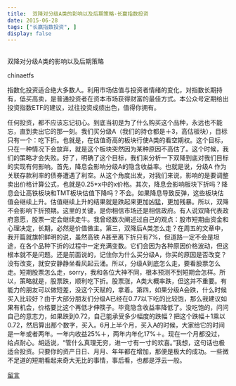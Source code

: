 ```yaml
---
title:  双降对分级A类的影响以及后期策略-长赢指数投资
date: 2015-06-28
tags: ["长赢指数投资", ]
display: false
---
```



## 



双降对分级A类的影响以及后期策略




chinaetfs




指数化投资适合绝大多数人。利用市场估值与投资者情绪的变化，对指数长期持有，低买高卖，是普通投资者在资本市场获得财富的最佳方式。本公众号定期给出投资指数ETF的建议，过往投资成绩出色，值得你拥有。


任何投资，都不应该忘记初心。到底当初是为了什么购买这个品种，永远也不能忘，直到卖出它的那一刻。我们买分级A（我们的持仓都是＋3，高估板块），目标只有一个：吃下折。也就是，在估值奇高的板块行使A类的看空期权。这个目标，只在一种情况下会放弃，就是这个板块突然因为某种原因不高估了。这个时候，我们的策略才会失败。好了，明确了这个目标，我们来分析一下双降到底对我们目标的实现有何影响。首先，降息会影响分级A的隐含收益率。也就是说，分级A 作为关联存款利率的债券遭遇了利空。从这个角度出发，对我们来说，影响的是要调整卖出价格计算公式，也就是0.25*x中的x价格。其次，降息会影响板块下折吗？降息会让高铁板块和TMT板块估值下降吗？不会。如果降息导致反弹，这些板块估值会继续上升。估值继续上升的结果就是跌起来更加凶猛，更加残暴。所以，双降不会影响下折预期。这里的关键，是你相信市场还是相信政府。有人说双降代表政府意愿，股票一定会继续走牛。我曾经数次阐述过自己的观点：股市短期由资金和心理决定，长期，必然是价值做主。第三，双降后A类怎么走？在周五的文章中，我开篇就旗帜鲜明的说，虽然高铁 A甚至离下折只有7%，但道路一定不会是坦途，在各个品种下折的过程中一定充满变数。它们会因为各种原因价格波动，但这根本就不是问题。还是前面说的，记住你为什么买分级A，你买的原因是否改变？没有改变，就安安静静坐看风起云涌。所以，分级A到底怎么走，要看股票怎么走。短期股票怎么走，sorry，我和各位大神不同，根本预测不到短期会怎样。所以，策略就是，股票跌，顺利吃下折。股票涨，A类大概率跌，但这并不重要。有能力的朋友可以做短差，没这个天赋的，拿着。第四，如果分级A会跌，什么时候买入比较好？由于大部分朋友们分级A已经在0.77以下吃的比较饱，那么我建议如果有机会，价格要比这个再低才伸筷子。毕竟隐含收益率降低了。没吃饱的，问问自己的意志力，如果跌到0.72，自己能承受多少幅度的跌幅？把这个跌幅＋1乘以0.72，然后算出那个数字，买入。6月上半个月，买入A的时候，大家给它的时间是一年或者两年。一年内收益25%＋，两年内年化17%＋。现在一个月都没过，给点耐心。胡适说，“管什么真理无穷，进一寸有一寸的欢喜。”我想，这句话也极适合投资。只要你的资产日日、月月、年年都在增加，那便是极大的成功。一些微不足道的短期看起来奇大无比的事情，事后看，也都是浮云一般。









[留言](javascript:;)
